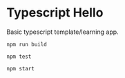 # Typescript Hello

Basic typescript template/learning app.

`npm run build`

`npm test`

`npm start`